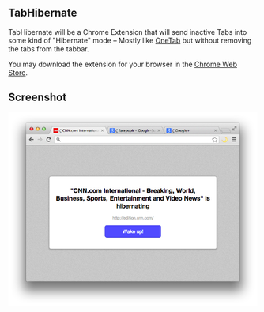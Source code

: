 ## TabHibernate

TabHibernate will be a Chrome Extension that will send inactive Tabs into some kind of "Hibernate" mode – Mostly like [OneTab](https://chrome.google.com/webstore/detail/onetab/chphlpgkkbolifaimnlloiipkdnihall) but without removing the tabs from the tabbar.

You may download the extension for your browser in the [Chrome Web Store](https://chrome.google.com/webstore/detail/tab-hibernation/pbdpajcdgknpendpmecafmopknefafha/).

## Screenshot
![Screenshot](material/ScreenShot.png "Chrome screenshot")

